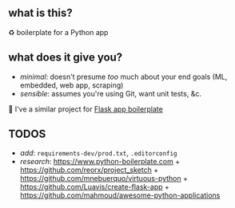 ## what is this?

♻️ boilerplate for a Python app

## what does it give you?

* _minimal_: doesn't presume _too_ much about your end goals (ML, embedded, web app, scraping)
* _sensible_: assumes you're using Git, want unit tests, &c.

📝 I've a similar project for [Flask app boilerplate](https://github.com/zachvalenta/create-flask-app)

## TODOS

* _add_: `requirements-dev/prod.txt`, `.editorconfig`
* _research_: https://www.python-boilerplate.com + https://github.com/reorx/project_sketch + https://github.com/mnebuerquo/virtuous-python + https://github.com/Luavis/create-flask-app + https://github.com/mahmoud/awesome-python-applications
